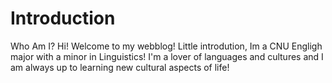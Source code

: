 # Introduction
 Who Am I? 
 Hi! Welcome to my webblog! Little introdution, Im a CNU Engligh major with a minor in Linguistics! I'm a lover of languages and cultures and I am always up to learning new cultural aspects of life! 

